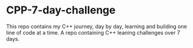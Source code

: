 # CPP-7-day-challenge
This repo contains my C++ journey, day by day, learning and building one line of code at a time. 
A repo containing C++ leaning challenges over 7 days. 
